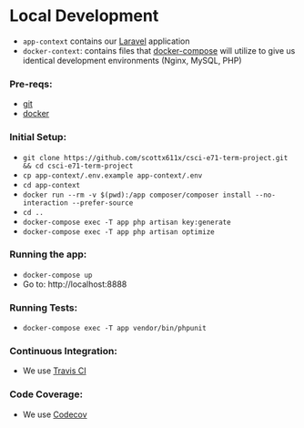 # Local Development

- `app-context` contains our [Laravel](https://laravel.com/)  application
- `docker-context`: contains files that [docker-compose](https://docs.docker.com/compose/) will utilize to give us identical development environments (Nginx, MySQL, PHP)

### Pre-reqs: 
- [git](https://git-scm.com/book/en/v2/Getting-Started-Installing-Git)
- [docker](https://docs.docker.com/engine/installation/)

### Initial Setup:
- `git clone https://github.com/scottx611x/csci-e71-term-project.git && cd csci-e71-term-project`
- `cp app-context/.env.example app-context/.env`
- `cd app-context`
- `docker run --rm -v $(pwd):/app composer/composer install --no-interaction --prefer-source`
- `cd ..`
- `docker-compose exec -T app php artisan key:generate`
- `docker-compose exec -T app php artisan optimize`

### Running the app:
- `docker-compose up`
- Go to: http://localhost:8888

### Running Tests:
- `docker-compose exec -T app vendor/bin/phpunit`

### Continuous Integration:
- We use [Travis CI](https://travis-ci.org/scottx611x/csci-e71-term-project)

### Code Coverage:
- We use [Codecov](https://codecov.io/gh/scottx611x/csci-e71-term-project) 
